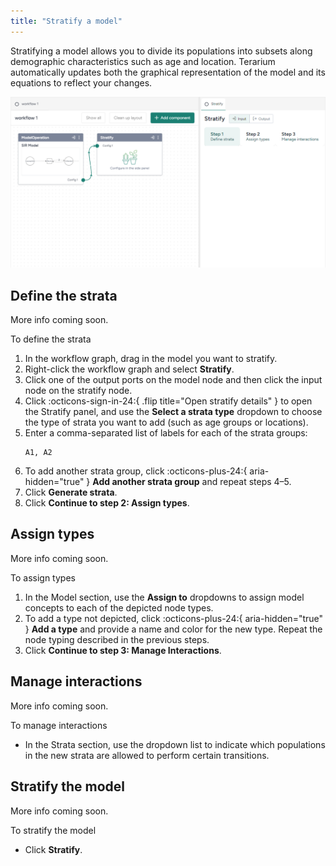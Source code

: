 ```yaml
---
title: "Stratify a model"
---
```


Stratifying a model allows you to divide its populations into subsets along demographic characteristics such as age and location. Terarium automatically updates both the graphical representation of the model and its equations to reflect your changes.

![](../img/models/stratify.png)

## Define the strata

More info coming soon.

<p class="procedure">To define the strata</p>

1. In the workflow graph, drag in the model you want to stratify.
2. Right-click the workflow graph and select **Stratify**.
3. Click one of the output ports on the model node and then click the input node on the stratify node.
4. Click :octicons-sign-in-24:{ .flip title="Open stratify details" } to open the Stratify panel, and use the **Select a strata type** dropdown to choose the type of strata you want to add (such as age groups or locations).
5. Enter a comma-separated list of labels for each of the strata groups:
    ```
    A1, A2
    ```
6. To add another strata group, click :octicons-plus-24:{ aria-hidden="true" } **Add another strata group** and repeat steps 4&ndash;5.
7. Click **Generate strata**.
8. Click **Continue to step 2: Assign types**.

## Assign types

More info coming soon.

<p class="procedure">To assign types</p>

1. In the Model section, use the **Assign to** dropdowns to assign model concepts to each of the depicted node types.
2. To add a type not depicted, click :octicons-plus-24:{ aria-hidden="true" } **Add a type** and provide a name and color for the new type. Repeat the node typing described in the previous steps.
3. Click **Continue to step 3: Manage Interactions**.

## Manage interactions

More info coming soon.

<p class="procedure">To manage interactions</p>

- In the Strata section, use the dropdown list to indicate which populations in the new strata are allowed to perform certain transitions.

## Stratify the model

More info coming soon.

<p class="procedure">To stratify the model</p>

- Click **Stratify**.